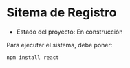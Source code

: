 <h1> Sitema de Registro </h1>

- Estado del proyecto: En construcción

Para ejecutar el sistema, debe poner:

``` npm install react ```
